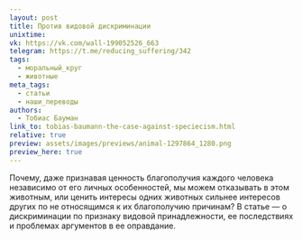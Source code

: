 ```yaml
---
layout: post
title: Против видовой дискриминации
unixtime: 
vk: https://vk.com/wall-199052526_663
telegram: https://t.me/reducing_suffering/342
tags:
  - моральный_круг
  - животные
meta_tags:
  - статьи
  - наши_переводы
authors:
  - Тобиас Бауман
link_to: tobias-baumann-the-case-against-speciecism.html
relative: true
preview: assets/images/previews/animal-1297864_1280.png
preview_here: true
---
```

Почему, даже признавая ценность благополучия каждого человека независимо от его личных особенностей, мы можем отказывать в этом животным, или ценить интересы одних животных сильнее интересов других по не относящимся к их благополучию причинам? В статье — о дискриминации по признаку видовой принадлежности, ее последствиях и проблемах аргументов в ее оправдание.
